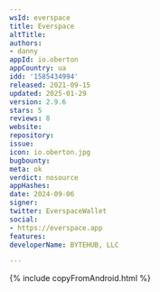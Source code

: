 ```yaml
---
wsId: everspace
title: Everspace
altTitle: 
authors:
- danny
appId: io.oberton
appCountry: ua
idd: '1585434994'
released: 2021-09-15
updated: 2025-01-29
version: 2.9.6
stars: 5
reviews: 8
website: 
repository: 
issue: 
icon: io.oberton.jpg
bugbounty: 
meta: ok
verdict: nosource
appHashes: 
date: 2024-09-06
signer: 
twitter: EverspaceWallet
social:
- https://everspace.app
features: 
developerName: BYTEHUB, LLC

---
```


{% include copyFromAndroid.html %}
